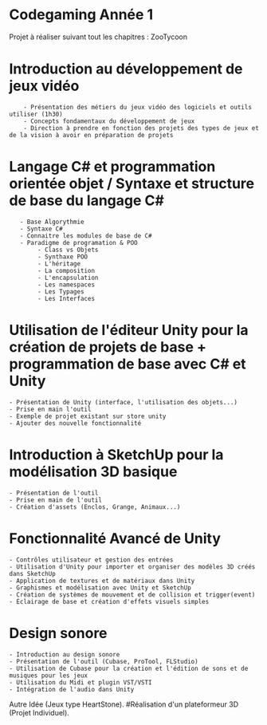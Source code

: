 # Codegaming Année 1
Projet à réaliser suivant tout les chapitres : ZooTycoon

# Introduction au développement de jeux vidéo
        - Présentation des métiers du jeux vidéo des logiciels et outils utiliser (1h30)
        - Concepts fondamentaux du développement de jeux
        - Direction à prendre en fonction des projets des types de jeux et de la vision à avoir en préparation de projets

# Langage C# et programmation orientée objet / Syntaxe et structure de base du langage C#
       - Base Algorythmie
       - Syntaxe C#
       - Connaitre les modules de base de C#
       - Paradigme de programation & POO
    	    - Class vs Objets
    	    - Synthaxe POO
    	    - L'héritage
    	    - La composition 
    	    - L'encapsulation
    	    - Les namespaces
    	    - Les Typages
    	    - Les Interfaces

# Utilisation de l'éditeur Unity pour la création de projets de base + programmation de base avec C# et Unity
	- Présentation de Unity (interface, l'utilisation des objets...)
	- Prise en main l'outil
	- Exemple de projet existant sur store unity
	- Ajouter des nouvelle fonctionnalité

# Introduction à SketchUp pour la modélisation 3D basique
	- Présentation de l'outil
	- Prise en main de l'outil
	- Création d'assets (Enclos, Grange, Animaux...)

# Fonctionnalité Avancé de Unity
	- Contrôles utilisateur et gestion des entrées
	- Utilisation d'Unity pour importer et organiser des modèles 3D créés dans SketchUp
	- Application de textures et de matériaux dans Unity
	- Graphismes et modélisation avec Unity et SketchUp
	- Création de systèmes de mouvement et de collision et trigger(event)
	- Éclairage de base et création d'effets visuels simples

# Design sonore
	- Introduction au design sonore
	- Présentation de l'outil (Cubase, ProTool, FLStudio)
	- Utilisation de Cubase pour la création et l'édition de sons et de musiques pour les jeux
	- Utilisation du Midi et plugin VST/VSTI
	- Intégration de l'audio dans Unity

Autre Idée (Jeux type HeartStone).
#Réalisation d'un plateformeur 3D (Projet Individuel).
